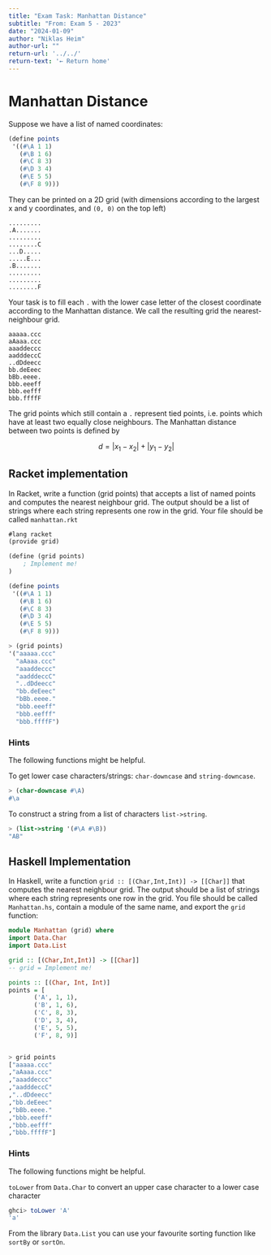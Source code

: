```yaml
---
title: "Exam Task: Manhattan Distance"
subtitle: "From: Exam 5 - 2023"
date: "2024-01-09"
author: "Niklas Heim"
author-url: ""
return-url: '../../'
return-text: '← Return home'
---
```


# Manhattan Distance

Suppose we have a list of named coordinates:

```scheme
(define points
 '((#\A 1 1)
   (#\B 1 6)
   (#\C 8 3)
   (#\D 3 4)
   (#\E 5 5)
   (#\F 8 9)))
```

They can be printed on a 2D grid (with dimensions according to the largest x and y coordinates,
and `(0, 0)` on the top left)
```
.........
.A.......
.........
........C
...D.....
.....E...
.B.......
.........
.........
........F
```

Your task is to fill each `.` with the lower case letter of the closest coordinate according to the
Manhattan distance. We call the resulting grid the nearest-neighbour grid.
```
aaaaa.ccc
aAaaa.ccc
aaaddeccc
aadddeccC
..dDdeecc
bb.deEeec
bBb.eeee.
bbb.eeeff
bbb.eefff
bbb.ffffF
```

The grid points which still contain a `.` represent tied points, i.e. points which have at least two
equally close neighbours.  The Manhattan distance between two points is defined by

$$
d = |x_1 - x_2| + |y_1 - y_2|
$$


## Racket implementation

In Racket, write a function (grid points) that accepts a list of named points and computes the
nearest neighbour grid. The output should be a list of strings where each string represents one row
in the grid. Your file should be called `manhattan.rkt`

```scheme
#lang racket
(provide grid)

(define (grid points)
    ; Implement me!
)

(define points
 '((#\A 1 1)
   (#\B 1 6)
   (#\C 8 3)
   (#\D 3 4)
   (#\E 5 5)
   (#\F 8 9)))

> (grid points)
'("aaaaa.ccc"
  "aAaaa.ccc"
  "aaaddeccc"
  "aadddeccC"
  "..dDdeecc"
  "bb.deEeec"
  "bBb.eeee."
  "bbb.eeeff"
  "bbb.eefff"
  "bbb.ffffF")
```

### Hints

The following functions might be helpful.

To get lower case characters/strings: `char-downcase` and `string-downcase`.
```scheme
> (char-downcase #\A)
#\a
```

To construct a string from a list of characters `list->string`.
```scheme
> (list->string '(#\A #\B))
"AB"
```



## Haskell Implementation
In Haskell, write a function `grid :: [(Char,Int,Int)] -> [[Char]]` that computes the nearest
neighbour grid. The output should be a list of strings where each string represents one row in the
grid. You file should be called `Manhattan.hs`, contain a module of the same name, and export the
`grid` function:

```haskell
module Manhattan (grid) where
import Data.Char
import Data.List

grid :: [(Char,Int,Int)] -> [[Char]]
-- grid = Implement me!

points :: [(Char, Int, Int)]
points = [
       ('A', 1, 1),
       ('B', 1, 6),
       ('C', 8, 3),
       ('D', 3, 4),
       ('E', 5, 5),
       ('F', 8, 9)]


> grid points
["aaaaa.ccc"
,"aAaaa.ccc"
,"aaaddeccc"
,"aadddeccC"
,"..dDdeecc"
,"bb.deEeec"
,"bBb.eeee."
,"bbb.eeeff"
,"bbb.eefff"
,"bbb.ffffF"]
```

### Hints

The following functions might be helpful.

`toLower` from `Data.Char` to convert an upper case character to a lower case character
```haskell
ghci> toLower 'A'
'a'
```

From the library `Data.List` you can use your favourite sorting function like `sortBy` or `sortOn`.
